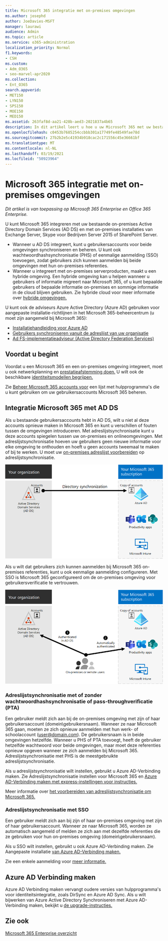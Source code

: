 ```yaml
---
title: Microsoft 365 integratie met on-premises omgevingen
ms.author: josephd
author: JoeDavies-MSFT
manager: laurawi
audience: Admin
ms.topic: article
ms.service: o365-administration
localization_priority: Normal
f1.keywords:
- CSH
ms.custom:
- Adm_O365
- seo-marvel-apr2020
ms.collection:
- Ent_O365
search.appverid:
- MET150
- LYN150
- SPS150
- MOE150
- MED150
ms.assetid: 263faf8d-aa21-428b-aed3-2021837a4b65
description: In dit artikel leert u hoe u uw Microsoft 365 met uw bestaande adreslijstservices en on-premises omgevingen kunt integreren.
ms.openlocfilehash: c0453b7685254ccbbb301a17749fe48549fae78d
ms.sourcegitcommit: 27b2b2e5c41934b918cac2c171556c45e36661bf
ms.translationtype: MT
ms.contentlocale: nl-NL
ms.lasthandoff: 03/19/2021
ms.locfileid: "50923964"
---
```

# <a name="microsoft-365-integration-with-on-premises-environments"></a>Microsoft 365 integratie met on-premises omgevingen

*Dit artikel is van toepassing op Microsoft 365 Enterprise en Office 365 Enterprise.*

U kunt Microsoft 365 integreren met uw bestaande on-premises Active Directory Domain Services (AD DS) en met on-premises installaties van Exchange Server, Skype voor Bedrijven Server 2015 of SharePoint Server.
  
 - Wanneer u AD DS integreert, kunt u gebruikersaccounts voor beide omgevingen synchroniseren en beheren. U kunt ook wachtwoordhashsynchronisatie (PHS) of eenmalige aanmelding (SSO) toevoegen, zodat gebruikers zich kunnen aanmelden bij beide omgevingen met hun on-premises referenties.
 - Wanneer u integreert met on-premises serverproducten, maakt u een hybride omgeving. Een hybride omgeving kan u helpen wanneer u gebruikers of informatie migreert naar Microsoft 365, of u kunt bepaalde gebruikers of bepaalde informatie on-premises en sommige informatie in de cloud blijven gebruiken. Zie hybride cloud voor meer informatie over [hybride omgevingen.](../solutions/cloud-architecture-models.md#hybrid)

U kunt ook de adviseurs Azure Active Directory (Azure AD) gebruiken voor aangepaste installatie-richtlijnen in het Microsoft 365-beheercentrum (u moet zijn aangemeld bij Microsoft 365):

- [Installatiehandleiding voor Azure AD](https://aka.ms/aadpguidance)
- [Gebruikers synchroniseren vanuit de adreslijst van uw organisatie](https://aka.ms/aadconnectpwsync)
- [Ad FS-implementatieadviseur (Active Directory Federation Services)](https://aka.ms/adfsguidance)
   
## <a name="before-you-begin"></a>Voordat u begint

Voordat u een Microsoft 365 en een on-premises omgeving integreert, moet u ook netwerkplanning en [prestatieafstemming doen.](network-planning-and-performance.md) U wilt ook de beschikbare [identiteitsmodellen begrijpen.](about-microsoft-365-identity.md) 

Zie [Beheer Microsoft 365 accounts voor](manage-microsoft-365-accounts.md) een lijst met hulpprogramma's die u kunt gebruiken om uw gebruikersaccounts Microsoft 365 beheren. 
  
## <a name="integrate-microsoft-365-with-ad-ds"></a>Integratie Microsoft 365 met AD DS

Als u bestaande gebruikersaccounts hebt in AD DS, wilt u niet al deze accounts opnieuw maken in Microsoft 365 en kunt u verschillen of fouten tussen de omgevingen introduceren. Met adreslijstsynchronisatie kunt u deze accounts spiegelen tussen uw on-premises en onlineomgevingen. Met adreslijstsynchronisatie hoeven uw gebruikers geen nieuwe informatie voor elke omgeving te onthouden en hoeft u geen accounts tweemaal te maken of bij te werken. U moet uw [on-premises adreslijst voorbereiden](prepare-for-directory-synchronization.md) op adreslijstsynchronisatie.
  
![Adreslijstsynchronisatie gebruiken om on-premises en online gebruikersaccountgegevens gesynchroniseerd te houden](../media/microsoft-365-integration/directory-synchronization.png)
  
Als u wilt dat gebruikers zich kunnen aanmelden bij Microsoft 365 on-premises referenties, kunt u ook eenmalige aanmelding configureren. Met SSO is Microsoft 365 geconfigureerd om de on-premises omgeving voor gebruikersverificatie te vertrouwen.
  
![Met één aanmelding is hetzelfde account beschikbaar in zowel de on-premises als onlineomgevingen](../media/microsoft-365-integration/single-sign-on.png)

### <a name="directory-synchronization-with-or-without-password-hash-synchronization-or-pass-through-authentication-pta"></a>Adreslijstsynchronisatie met of zonder wachtwoordhashsynchronisatie of pass-throughverificatie (PTA)

Een gebruiker meldt zich aan bij de on-premises omgeving met zijn of haar gebruikersaccount (domein\gebruikersnaam). Wanneer ze naar Microsoft 365 gaan, moeten ze zich opnieuw aanmelden met hun werk- of schoolaccount (user@domain.com). De gebruikersnaam is in beide omgevingen hetzelfde. Wanneer u PHS of PTA toevoegt, heeft de gebruiker hetzelfde wachtwoord voor beide omgevingen, maar moet deze referenties opnieuw opgeven wanneer ze zich aanmelden bij Microsoft 365. Adreslijstsynchronisatie met PHS is de meestgebruikte adreslijstsynchronisatie.

Als u adreslijstsynchronisatie wilt instellen, gebruikt u Azure AD-Verbinding maken. Zie Adreslijstsynchronisatie instellen voor Microsoft 365 en [Azure AD-Verbinding maken met express-instellingen voor instructies.](/azure/active-directory/hybrid/how-to-connect-install-express) [](set-up-directory-synchronization.md)

Meer informatie over [het voorbereiden van adreslijstsynchronisatie om Microsoft 365.](prepare-for-directory-synchronization.md)

### <a name="directory-synchronization-with-sso"></a>Adreslijstsynchronisatie met SSO

Een gebruiker meldt zich aan bij zijn of haar on-premises omgeving met zijn of haar gebruikersaccount. Wanneer ze naar Microsoft 365, worden ze automatisch aangemeld of melden ze zich aan met dezelfde referenties die ze gebruiken voor hun on-premises omgeving (domein\gebruikersnaam).

Als u SSO wilt instellen, gebruikt u ook Azure AD-Verbinding maken. Zie Aangepaste installatie [van Azure AD-Verbinding maken.](/azure/active-directory/hybrid/how-to-connect-install-custom)

Zie een enkele aanmelding voor [meer informatie.](/azure/active-directory/manage-apps/what-is-single-sign-on)

## <a name="azure-ad-connect"></a>Azure AD Verbinding maken

Azure AD Verbinding maken vervangt oudere versies van hulpprogramma's voor identiteitsintegratie, zoals DirSync en Azure AD Sync. Als u wilt bijwerken van Azure Active Directory Synchroniseren met Azure AD-Verbinding maken, bekijkt u [de upgrade-instructies.](/azure/active-directory/hybrid/how-to-dirsync-upgrade-get-started) 

## <a name="see-also"></a>Zie ook

[Microsoft 365 Enterprise overzicht](microsoft-365-overview.md)